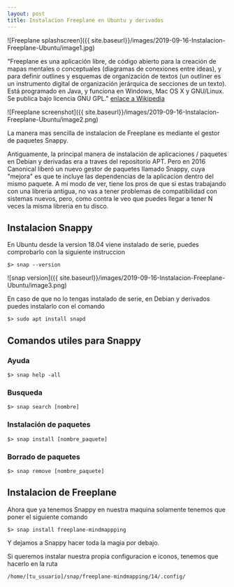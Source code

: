 ```yaml
---
layout: post
title: Instalacion Freeplane en Ubuntu y derivados
---
```


![Freeplane splashscreen]({{ site.baseurl}}/images/2019-09-16-Instalacion-Freeplane-Ubuntu/image1.jpg)

"Freeplane es una aplicación libre, de código abierto para la creación de mapas mentales o conceptuales (diagramas de conexiones entre ideas), y para definir outlines y esquemas de organización de textos (un outliner es un instrumento digital de organización jerárquica de secciones de un texto). Está programado en Java, y funciona en Windows, Mac OS X y GNU/Linux. Se publica bajo licencia GNU GPL." [enlace a Wikipedia](https://es.wikipedia.org/wiki/Freeplane)

![Freeplane screenshot]({{ site.baseurl}}/images/2019-09-16-Instalacion-Freeplane-Ubuntu/image2.png)

La manera mas sencilla de instalacion de Freeplane es mediante el gestor de paquetes Snappy.

Antiguamente, la principal manera de instalación de aplicaciones / paquetes en Debian y derivadas era a traves del repositorio APT. Pero en 2016 Canonical liberó un nuevo gestor de paquetes llamado Snappy, cuya "mejora" es que te incluye las dependencias de la aplicacion dentro del mismo paquete. A mi modo de ver, tiene los pros de que si estas trabajando con una libreria antigua, no vas a tener problemas de compatibilidad con sistemas nuevos, pero, como contra le veo que puedes llegar a tener N veces la misma libreria en tu disco.

## Instalacion Snappy

En Ubuntu desde la version 18.04 viene instalado de serie, puedes comprobarlo con la siguiente instruccion

```shell
$> snap --version
```

![snap version]({{ site.baseurl}}/images/2019-09-16-Instalacion-Freeplane-Ubuntu/image3.png)

En caso de que no lo tengas instalado de serie, en Debian y derivados puedes instalarlo con el comando

```shell
$> sudo apt install snapd
```

## Comandos utiles para Snappy

### Ayuda
```shell
$> snap help -all
```

### Busqueda
```shell
$> snap search [nombre]
```

### Instalación de paquetes
```shell
$> snap install [nombre_paquete]
```

### Borrado de paquetes
```shell
$> snap remove [nombre_paquete]
```


## Instalacion de Freeplane

Ahora que ya tenemos Snappy en nuestra maquina solamente tenemos que poner el siguiente comando

```shell
$> snap install freeplane-mindmappping
```

Y dejamos a Snappy hacer toda la magia por debajo.

Si queremos instalar nuestra propia configuracion e iconos, tenemos que hacerlo en la ruta

```shell
/home/[tu_usuario]/snap/freeplane-mindmapping/14/.config/
```

